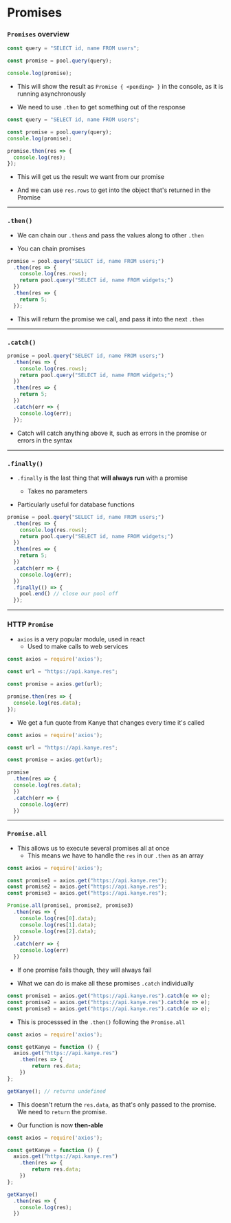 # Promises

### `Promises` overview

```js
const query = "SELECT id, name FROM users";

const promise = pool.query(query);

console.log(promise);
```

* This will show the result as `Promise { <pending> }`  in the console, as it is running asynchronously

* We need to use `.then` to get something out of the response

```js
const query = "SELECT id, name FROM users";

const promise = pool.query(query);
console.log(promise);

promise.then(res => {
  console.log(res);
});
```

* This will get us the result we want from our promise

* And we can use `res.rows` to get into the object that's returned in the Promise

---

### `.then()`

* We can chain our `.then`s and pass the values along to other `.then`

* You can chain promises 

```js
promise = pool.query("SELECT id, name FROM users;")
  .then(res => {
    console.log(res.rows);
    return pool.query("SELECT id, name FROM widgets;")
  })
  .then(res => {
    return 5;
  });
```

* This will return the promise we call, and pass it into the next `.then`

---

### `.catch()`

```js
promise = pool.query("SELECT id, name FROM users;")
  .then(res => {
    console.log(res.rows);
    return pool.query("SELECT id, name FROM widgets;")
  })
  .then(res => {
    return 5;
  })
  .catch(err => {
    console.log(err);
  });
```

* Catch will catch anything above it, such as errors in the promise or errors in the syntax

---

### `.finally()`

* `.finally` is the last thing that **will always run** with a promise
  * Takes no parameters

* Particularly useful for database functions

```js
promise = pool.query("SELECT id, name FROM users;")
  .then(res => {
    console.log(res.rows);
    return pool.query("SELECT id, name FROM widgets;")
  })
  .then(res => {
    return 5;
  })
  .catch(err => {
    console.log(err);
  })
  .finally(() => {
    pool.end() // close our pool off
  });
```

---

### HTTP `Promise`

* `axios` is a very popular module, used in react
  * Used to make calls to web services

```js
const axios = require('axios');

const url = "https://api.kanye.res";

const promise = axios.get(url);

promise.then(res => {
  console.log(res.data);
});
```

* We get a fun quote from Kanye that changes every time it's called

```js
const axios = require('axios');

const url = "https://api.kanye.res";

const promise = axios.get(url);

promise
  .then(res => {
  console.log(res.data);
  })
  .catch(err => {
    console.log(err)
  })
```

---

### `Promise.all`

* This allows us to execute several promises all at once
  * This means we have to handle the `res` in our `.then` as an array

```js
const axios = require('axios');

const promise1 = axios.get("https://api.kanye.res");
const promise2 = axios.get("https://api.kanye.res");
const promise3 = axios.get("https://api.kanye.res");

Promise.all(promise1, promise2, promise3)
  .then(res => {
    console.log(res[0].data);
    console.log(res[1].data);
    console.log(res[2].data);
  })
  .catch(err => {
    console.log(err)
  })
```

* If one promise fails though, they will always fail

* What we can do is make all these promises `.catch` individually

```js
const promise1 = axios.get("https://api.kanye.res").catch(e => e);
const promise2 = axios.get("https://api.kanye.res").catch(e => e);
const promise3 = axios.get("https://api.kanye.res").catch(e => e);
```

* This is processsed in the `.then()` following the `Promise.all`

```js
const axios = require('axios');

const getKanye = function () {
  axios.get("https://api.kanye.res")
    .then(res => {
        return res.data;
    })
};

getKanye(); // returns undefined
```

* This doesn't return the `res.data`, as that's only passed to the promise. We need to `return` the promise.

* Our function is now **then-able**

```js
const axios = require('axios');

const getKanye = function () {
  axios.get("https://api.kanye.res")
    .then(res => {
        return res.data;
    })
};

getKanye()
  .then(res => {
    console.log(res);
  })
```